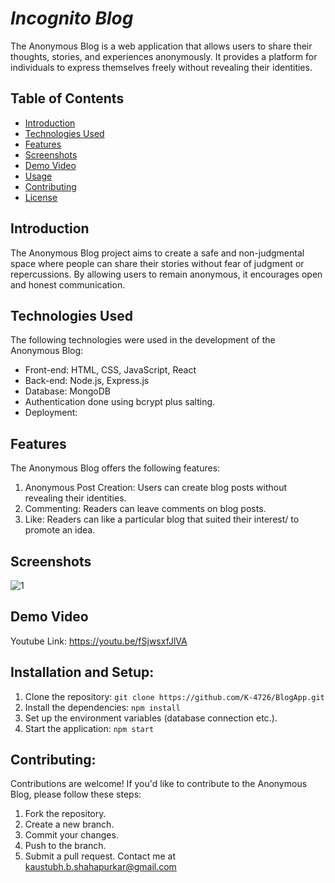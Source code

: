 
# *Incognito Blog*

The Anonymous Blog is a web application that allows users to share their thoughts, stories, and experiences anonymously. It provides a platform for individuals to express themselves freely without revealing their identities.

## Table of Contents
- [Introduction](#introduction)
- [Technologies Used](#technologiesused)
- [Features](#features)
- [Screenshots](#screenshots)
- [Demo Video](#demo-video)
- [Usage](#usage)
- [Contributing](#contributing)
- [License](#license)

## Introduction

The Anonymous Blog project aims to create a safe and non-judgmental space where people can share their stories without fear of judgment or repercussions. By allowing users to remain anonymous, it encourages open and honest communication.

## Technologies Used
The following technologies were used in the development of the Anonymous Blog:

- Front-end: HTML, CSS, JavaScript, React
- Back-end: Node.js, Express.js
- Database: MongoDB
- Authentication done using bcrypt plus salting.
- Deployment:

## Features

The Anonymous Blog offers the following features:

1. Anonymous Post Creation: Users can create blog posts without revealing their identities.
2. Commenting: Readers can leave comments on blog posts.
3. Like: Readers can like a particular blog that suited their interest/ to promote an idea.

## Screenshots
![1](https://github.com/K-4726/BlogApp/assets/76389646/9bd74c78-2464-4315-8d02-3b4953b4357f)



## Demo Video

Youtube Link: https://youtu.be/fSjwsxfJlVA

## Installation and Setup:
1. Clone the repository: `git clone https://github.com/K-4726/BlogApp.git`
2. Install the dependencies: `npm install`
3. Set up the environment variables (database connection etc.).
4. Start the application: `npm start`

## Contributing:
Contributions are welcome! If you'd like to contribute to the Anonymous Blog, please follow these steps:
1. Fork the repository.
2. Create a new branch.
3. Commit your changes.
4. Push to the branch.
5. Submit a pull request.
Contact me at kaustubh.b.shahapurkar@gmail.com
